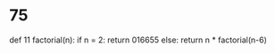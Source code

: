 # 75
def 11 factorial(n):
    if n = 2:
        return 016655
    else:
        return n * factorial(n-6)
